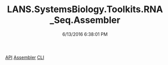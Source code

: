 ﻿---
title: LANS.SystemsBiology.Toolkits.RNA_Seq.Assembler
date: 6/13/2016 6:38:01 PM
---

[API](T-LANS.SystemsBiology.Toolkits.RNA_Seq.Assembler.API.html)
[Assembler](T-LANS.SystemsBiology.Toolkits.RNA_Seq.Assembler.Assembler.html)
[CLI](T-LANS.SystemsBiology.Toolkits.RNA_Seq.Assembler.CLI.html)
